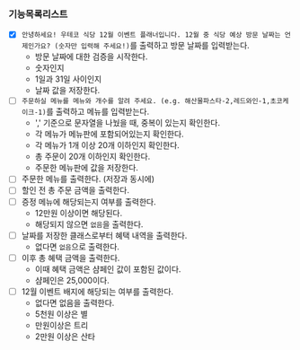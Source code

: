 ### 기능목록리스트

- [x] `안녕하세요! 우테코 식당 12월 이벤트 플래너입니다.
12월 중 식당 예상 방문 날짜는 언제인가요? (숫자만 입력해 주세요!)`를 출력하고 방문 날짜를 입력받는다.
  - 방문 날짜에 대한 검증을 시작한다.
  - 숫자인지
  - 1일과 31일 사이인지
  - 날짜 값을 저장한다.
- [ ] `주문하실 메뉴를 메뉴와 개수를 알려 주세요. (e.g. 해산물파스타-2,레드와인-1,초코케이크-1)`를 출력하고 메뉴를 입력받는다.
  - ',' 기준으로 문자열을 나눴을 때, 중복이 있는지 확인한다.
  - 각 메뉴가 메뉴판에 포함되어있는지 확인한다.
  - 각 메뉴가 1개 이상 20개 이하인지 확인한다.
  - 총 주문이 20개 이하인지 확인한다.
  - 주문한 메뉴판에 값을 저장한다.
- [ ] 주문한 메뉴를 출력한다. (저장과 동시에)
- [ ] 할인 전 총 주문 금액을 출력한다.
- [ ] 증정 메뉴에 해당되는지 여부를 출력한다.
  - 12만원 이상이면 해당된다.
  - 해당되지 않으면 `없음`을 출력한다.
- [ ] 날짜를 저장한 클래스로부터 혜택 내역을 출력한다.
  - 없다면 `없음`으로 출력한다.
- [ ] 이후 총 혜택 금액을 출력한다.
  - 이때 혜택 금액은 샴페인 값이 포함된 값이다.
  - 샴페인은 25,000이다.
- [ ] 12월 이벤트 배지에 해당되는 여부를 출력한다.
  - 없다면 없음을 출력한다.
  - 5천원 이상은 별
  - 만원이상은 트리
  - 2만원 이상은 산타